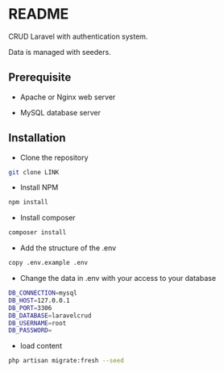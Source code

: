 # README

CRUD Laravel with authentication system.

Data is managed with seeders.

## Prerequisite
- Apache or Nginx web server

- MySQL database server

## Installation

- Clone the repository
```bash
git clone LINK
```
- Install NPM
```bash
npm install
```
- Install composer
```bash
composer install 
```
- Add the structure of the .env
```bash
copy .env.example .env
```
- Change the data in .env with your access to your database
```bash
DB_CONNECTION=mysql
DB_HOST=127.0.0.1
DB_PORT=3306
DB_DATABASE=laravelcrud
DB_USERNAME=root
DB_PASSWORD=
```
- load content
```bash
php artisan migrate:fresh --seed
```
